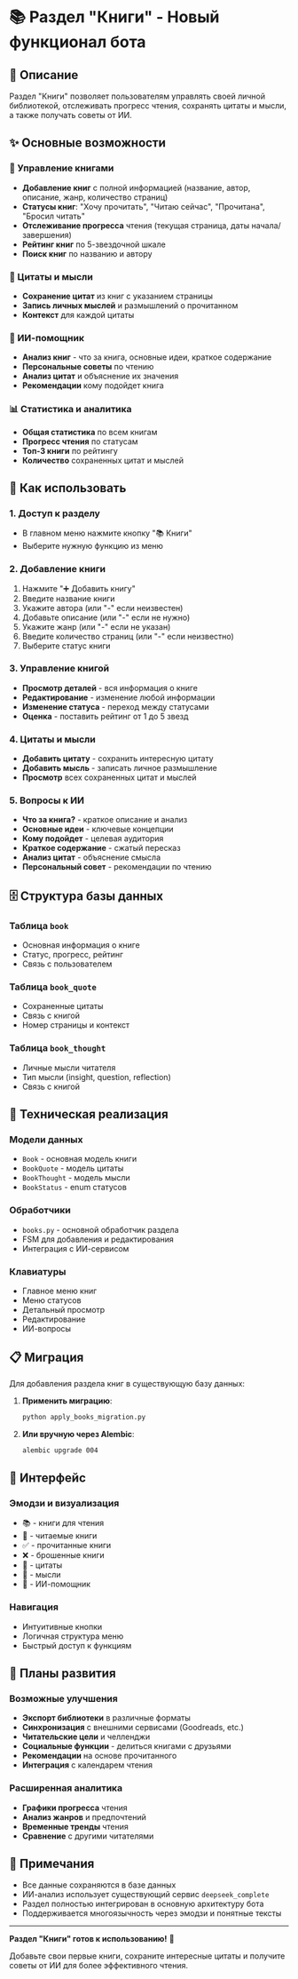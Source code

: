 # 📚 Раздел "Книги" - Новый функционал бота

## 🎯 Описание

Раздел "Книги" позволяет пользователям управлять своей личной библиотекой, отслеживать прогресс чтения, сохранять цитаты и мысли, а также получать советы от ИИ.

## ✨ Основные возможности

### 📖 Управление книгами
- **Добавление книг** с полной информацией (название, автор, описание, жанр, количество страниц)
- **Статусы книг**: "Хочу прочитать", "Читаю сейчас", "Прочитана", "Бросил читать"
- **Отслеживание прогресса** чтения (текущая страница, даты начала/завершения)
- **Рейтинг книг** по 5-звездочной шкале
- **Поиск книг** по названию и автору

### 💬 Цитаты и мысли
- **Сохранение цитат** из книг с указанием страницы
- **Запись личных мыслей** и размышлений о прочитанном
- **Контекст** для каждой цитаты

### 🤖 ИИ-помощник
- **Анализ книг** - что за книга, основные идеи, краткое содержание
- **Персональные советы** по чтению
- **Анализ цитат** и объяснение их значения
- **Рекомендации** кому подойдет книга

### 📊 Статистика и аналитика
- **Общая статистика** по всем книгам
- **Прогресс чтения** по статусам
- **Топ-3 книги** по рейтингу
- **Количество** сохраненных цитат и мыслей

## 🚀 Как использовать

### 1. Доступ к разделу
- В главном меню нажмите кнопку "📚 Книги"
- Выберите нужную функцию из меню

### 2. Добавление книги
1. Нажмите "➕ Добавить книгу"
2. Введите название книги
3. Укажите автора (или "-" если неизвестен)
4. Добавьте описание (или "-" если не нужно)
5. Укажите жанр (или "-" если не указан)
6. Введите количество страниц (или "-" если неизвестно)
7. Выберите статус книги

### 3. Управление книгой
- **Просмотр деталей** - вся информация о книге
- **Редактирование** - изменение любой информации
- **Изменение статуса** - переход между статусами
- **Оценка** - поставить рейтинг от 1 до 5 звезд

### 4. Цитаты и мысли
- **Добавить цитату** - сохранить интересную цитату
- **Добавить мысль** - записать личное размышление
- **Просмотр** всех сохраненных цитат и мыслей

### 5. Вопросы к ИИ
- **Что за книга?** - краткое описание и анализ
- **Основные идеи** - ключевые концепции
- **Кому подойдет** - целевая аудитория
- **Краткое содержание** - сжатый пересказ
- **Анализ цитат** - объяснение смысла
- **Персональный совет** - рекомендации по чтению

## 🗄️ Структура базы данных

### Таблица `book`
- Основная информация о книге
- Статус, прогресс, рейтинг
- Связь с пользователем

### Таблица `book_quote`
- Сохраненные цитаты
- Связь с книгой
- Номер страницы и контекст

### Таблица `book_thought`
- Личные мысли читателя
- Тип мысли (insight, question, reflection)
- Связь с книгой

## 🔧 Техническая реализация

### Модели данных
- `Book` - основная модель книги
- `BookQuote` - модель цитаты
- `BookThought` - модель мысли
- `BookStatus` - enum статусов

### Обработчики
- `books.py` - основной обработчик раздела
- FSM для добавления и редактирования
- Интеграция с ИИ-сервисом

### Клавиатуры
- Главное меню книг
- Меню статусов
- Детальный просмотр
- Редактирование
- ИИ-вопросы

## 📋 Миграция

Для добавления раздела книг в существующую базу данных:

1. **Применить миграцию**:
   ```bash
   python apply_books_migration.py
   ```

2. **Или вручную через Alembic**:
   ```bash
   alembic upgrade 004
   ```

## 🎨 Интерфейс

### Эмодзи и визуализация
- 📚 - книги для чтения
- 📖 - читаемые книги
- ✅ - прочитанные книги
- ❌ - брошенные книги
- 💬 - цитаты
- 💭 - мысли
- 🤖 - ИИ-помощник

### Навигация
- Интуитивные кнопки
- Логичная структура меню
- Быстрый доступ к функциям

## 🔮 Планы развития

### Возможные улучшения
- **Экспорт библиотеки** в различные форматы
- **Синхронизация** с внешними сервисами (Goodreads, etc.)
- **Читательские цели** и челленджи
- **Социальные функции** - делиться книгами с друзьями
- **Рекомендации** на основе прочитанного
- **Интеграция** с календарем чтения

### Расширенная аналитика
- **Графики прогресса** чтения
- **Анализ жанров** и предпочтений
- **Временные тренды** чтения
- **Сравнение** с другими читателями

## 📝 Примечания

- Все данные сохраняются в базе данных
- ИИ-анализ использует существующий сервис `deepseek_complete`
- Раздел полностью интегрирован в основную архитектуру бота
- Поддерживается многоязычность через эмодзи и понятные тексты

---

**Раздел "Книги" готов к использованию!** 🎉

Добавьте свои первые книги, сохраните интересные цитаты и получите советы от ИИ для более эффективного чтения.
